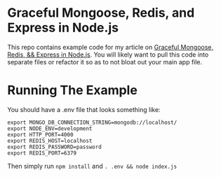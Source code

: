# Graceful Mongoose, Redis, and Express in Node.js

This repo contains example code for my article on [Graceful Mongoose, Redis, && Express in Node.js](https://medium.com/@phillip.whisenhunt/graceful-mongoose-redis-express-in-node-js-eeee78398b17). You will likely want to pull this code into separate files or refactor it so as to not bloat out your main app file.


# Running The Example

You should have a .env file that looks something like:

```
export MONGO_DB_CONNECTION_STRING=mongodb://localhost/
export NODE_ENV=development
export HTTP_PORT=4000
export REDIS_HOST=localhost
export REDIS_PASSWORD=password
export REDIS_PORT=6379
```

Then simply run `npm install` and  `. .env && node index.js`